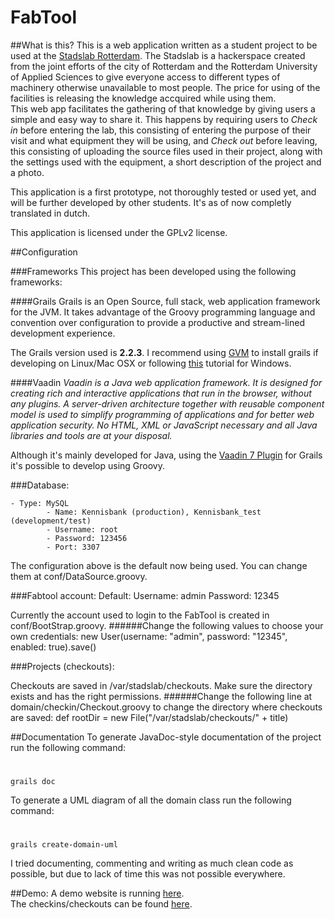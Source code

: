 FabTool
===================

##What is this?
This is a web application written as a student project to be used at the 
[Stadslab Rotterdam](http://stadslabrotterdam.nl/). The Stadslab is a hackerspace created from the joint efforts of 
the city of Rotterdam and the Rotterdam University of Applied Sciences to give everyone access to different types of machinery
otherwise unavailable to most people. The price for using of the facilities is releasing the knowledge accquired while
using them.  
This web app facilitates the gathering of that knowledge by giving users a simple and easy way to share it. This happens
by requiring users to *Check in* before entering the lab, this consisting of entering the purpose of their visit and 
what equipment they will be using, and *Check out* before leaving, this consisting of uploading the source files used in
their project, along with the settings used with the equipment, a short description of the project and a photo.

This application is a first prototype, not thoroughly tested or used yet, and will be further developed by other students.
It's as of now completly translated in dutch.

This application is licensed under the GPLv2 license.

##Configuration

###Frameworks
This project has been developed using the following frameworks:

####Grails
    Grails is an Open Source, full stack, web application framework for the JVM. It takes advantage of the Groovy 
    programming language and convention over configuration to provide a productive and stream-lined development 
    experience.


The Grails version used is __2.2.3__. I recommend using [GVM](http://gvmtool.net/) to install grails if developing on
Linux/Mac OSX or following [this](http://www.grailsexample.net/installing-a-grails-development-environment-on-windows/)
tutorial for Windows.

####Vaadin
    <cite>Vaadin is a Java web application framework. It is designed for creating rich and interactive applications 
    that run in the browser, without any plugins. A server-driven architecture together with reusable component 
    model is used to simplify programming of applications and for better web application security. No HTML, XML or 
    JavaScript necessary and all Java libraries and tools are at your disposal.</cite>

Although it's mainly developed for Java, using the [Vaadin 7 Plugin](http://grails.org/plugin/vaadin) for Grails it's
possible to develop using Groovy.

###Database:
  
	- Type: MySQL
    		- Name: Kennisbank (production), Kennisbank_test (development/test)
			- Username: root
			- Password: 123456
			- Port: 3307
The configuration above is the default now being used. You can change them at conf/DataSource.groovy.

###Fabtool account:
    Default: 
        Username: admin
        Password: 12345

Currently the account used to login to the FabTool is created in conf/BootStrap.groovy.
######Change the following values to choose your own credentials:
    new User(username: "admin", password: "12345", enabled: true).save()

###Projects (checkouts):

Checkouts are saved in /var/stadslab/checkouts.
Make sure the directory exists and has the right permissions.
######Change the following line at domain/checkin/Checkout.groovy to change the directory where checkouts are saved:
    def rootDir = new File("/var/stadslab/checkouts/" + title)

##Documentation
To generate JavaDoc-style documentation of the project run the following command:
#
    grails doc
    
To generate a UML diagram of all the domain class run the following command:
#
    grails create-domain-uml

I tried documenting, commenting and writing as much clean code as possible, but due to lack of time this was not possible everywhere.

##Demo:
A demo website is running [here](http://145.24.222.154:8080/).  
The checkins/checkouts can be found [here](http://145.24.222.154:8080/checkinout).
